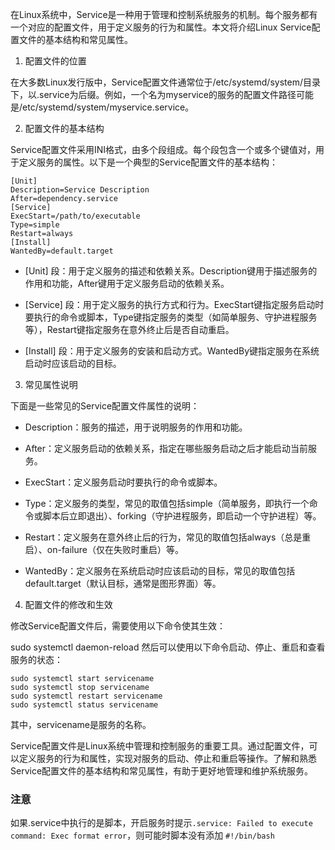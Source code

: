 在Linux系统中，Service是一种用于管理和控制系统服务的机制。每个服务都有一个对应的配置文件，用于定义服务的行为和属性。本文将介绍Linux Service配置文件的基本结构和常见属性。

1. 配置文件的位置

在大多数Linux发行版中，Service配置文件通常位于/etc/systemd/system/目录下，以.service为后缀。例如，一个名为myservice的服务的配置文件路径可能是/etc/systemd/system/myservice.service。

2. 配置文件的基本结构

Service配置文件采用INI格式，由多个段组成。每个段包含一个或多个键值对，用于定义服务的属性。以下是一个典型的Service配置文件的基本结构：

```
[Unit]
Description=Service Description
After=dependency.service
[Service]
ExecStart=/path/to/executable
Type=simple
Restart=always
[Install]
WantedBy=default.target
```

- [Unit] 段：用于定义服务的描述和依赖关系。Description键用于描述服务的作用和功能，After键用于定义服务启动的依赖关系。

- [Service] 段：用于定义服务的执行方式和行为。ExecStart键指定服务启动时要执行的命令或脚本，Type键指定服务的类型（如简单服务、守护进程服务等），Restart键指定服务在意外终止后是否自动重启。

- [Install] 段：用于定义服务的安装和启动方式。WantedBy键指定服务在系统启动时应该启动的目标。

3. 常见属性说明

下面是一些常见的Service配置文件属性的说明：

- Description：服务的描述，用于说明服务的作用和功能。

- After：定义服务启动的依赖关系，指定在哪些服务启动之后才能启动当前服务。

- ExecStart：定义服务启动时要执行的命令或脚本。

- Type：定义服务的类型，常见的取值包括simple（简单服务，即执行一个命令或脚本后立即退出）、forking（守护进程服务，即启动一个守护进程）等。

- Restart：定义服务在意外终止后的行为，常见的取值包括always（总是重启）、on-failure（仅在失败时重启）等。

- WantedBy：定义服务在系统启动时应该启动的目标，常见的取值包括default.target（默认目标，通常是图形界面）等。

4. 配置文件的修改和生效

修改Service配置文件后，需要使用以下命令使其生效：


sudo systemctl daemon-reload
然后可以使用以下命令启动、停止、重启和查看服务的状态：

```
sudo systemctl start servicename
sudo systemctl stop servicename
sudo systemctl restart servicename
sudo systemctl status servicename
```
其中，servicename是服务的名称。

Service配置文件是Linux系统中管理和控制服务的重要工具。通过配置文件，可以定义服务的行为和属性，实现对服务的启动、停止和重启等操作。了解和熟悉Service配置文件的基本结构和常见属性，有助于更好地管理和维护系统服务。


### 注意  
如果.service中执行的是脚本，开启服务时提示`.service: Failed to execute command: Exec format error`，则可能时脚本没有添加 `#!/bin/bash`
